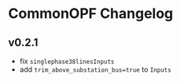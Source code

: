 # CommonOPF Changelog

## v0.2.1 
- fix `singlephase38linesInputs`
- add `trim_above_substation_bus=true` to `Inputs`